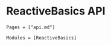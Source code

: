 
# ReactiveBasics API


```@contents
Pages = ["api.md"]
```


```@autodocs
Modules = [ReactiveBasics]
```